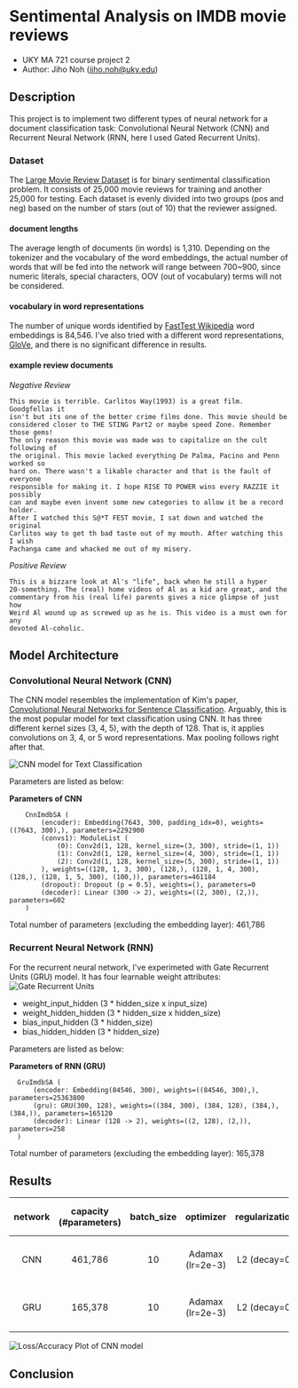 # Sentimental Analysis on IMDB movie reviews

* UKY MA 721 course project 2
* Author: Jiho Noh (jiho.noh@uky.edu)

## Description
This project is to implement two different types of neural network for 
a document classification task: Convolutional Neural Network (CNN) and 
Recurrent Neural Network (RNN, here I used Gated Recurrent Units).

### Dataset
The [Large Movie Review Dataset](http://ai.stanford.edu/~amaas/data/sentiment/) 
is for binary sentimental classification problem. It consists of 25,000 movie
reviews for training and another 25,000 for testing. Each dataset is evenly 
divided into two groups (pos and neg) based on the number of stars (out of 10)
that the reviewer assigned. 

#### document lengths
The average length of documents (in words) is 1,310. Depending on the 
tokenizer and the vocabulary of the word embeddings, the actual number of 
words that will be fed into the network will range between 700~900, since 
numeric literals, special characters, OOV (out of vocabulary) terms will not
be considered.  

#### vocabulary in word representations
The number of unique words identified by [FastTest Wikipedia](http://bit.ly/2Bs7zqh) word embeddings is 84,546. I've also tried with a different word representations, [GloVe](https://nlp.stanford.edu/projects/glove/), and there is no significant difference in results.

#### example review documents
*Negative Review*  
  
    This movie is terrible. Carlitos Way(1993) is a great film. Goodgfellas it 
    isn't but its one of the better crime films done. This movie should be 
    considered closer to THE STING Part2 or maybe speed Zone. Remember those gems! 
    The only reason this movie was made was to capitalize on the cult following of 
    the original. This movie lacked everything De Palma, Pacino and Penn worked so 
    hard on. There wasn't a likable character and that is the fault of everyone 
    responsible for making it. I hope RISE TO POWER wins every RAZZIE it possibly 
    can and maybe even invent some new categories to allow it be a record holder. 
    After I watched this S@*T FEST movie, I sat down and watched the original 
    Carlitos way to get th bad taste out of my mouth. After watching this I wish 
    Pachanga came and whacked me out of my misery.
    
*Positive Review*  

    This is a bizzare look at Al's "life", back when he still a hyper 
    20-something. The (real) home videos of Al as a kid are great, and the 
    commentary from his (real life) parents gives a nice glimpse of just how 
    Weird Al wound up as screwed up as he is. This video is a must own for any 
    devoted Al-coholic.
    

## Model Architecture

### Convolutional Neural Network (CNN)
The CNN model resembles the implementation of Kim's paper, [Convolutional Neural Networks for Sentence Classification](https://arxiv.org/abs/1408.5882). Arguably, this is the most popular model for text classification using CNN. It has three different kernel sizes (3, 4, 5), with the depth of 128. That is, it applies convolutions on 3, 4, or 5 word representations. Max pooling follows right after that. 

![CNN model for Text Classification](http://bit.ly/2BqB7Vg)

Parameters are listed as below:


**Parameters of CNN**

```
	CnnImdbSA (
		(encoder): Embedding(7643, 300, padding_idx=0), weights=((7643, 300),), parameters=2292900
		(convs1): ModuleList (
    		(0): Conv2d(1, 128, kernel_size=(3, 300), stride=(1, 1))
			(1): Conv2d(1, 128, kernel_size=(4, 300), stride=(1, 1))
			(2): Conv2d(1, 128, kernel_size=(5, 300), stride=(1, 1))
		), weights=((128, 1, 3, 300), (128,), (128, 1, 4, 300), (128,), (128, 1, 5, 300), (100,)), parameters=461184
		(dropout): Dropout (p = 0.5), weights=(), parameters=0
		(decoder): Linear (300 -> 2), weights=((2, 300), (2,)), parameters=602
	)
```
Total number of parameters (excluding the embedding layer): 461,786

### Recurrent Neural Network (RNN)
For the recurrent neural network, I've experimeted with Gate Recurrent Units (GRU) model. It has four learnable weight attributes:
![Gate Recurrent Units](http://bit.ly/2Brzerj)

- weight\_input\_hidden (3 * hidden\_size x input\_size)
- weight\_hidden\_hidden (3 * hidden\_size x hidden\_size)
- bias\_input\_hidden (3 * hidden\_size)
- bias\_hidden\_hidden (3 * hidden\_size)

Parameters are listed as below:

**Parameters of RNN (GRU)**  

```
  GruImdbSA (
      (encoder: Embedding(84546, 300), weights=((84546, 300),), parameters=25363800
      (gru): GRU(300, 128), weights=((384, 300), (384, 128), (384,), (384,)), parameters=165120
      (decoder): Linear (128 -> 2), weights=((2, 128), (2,)), parameters=258
  )
```

Total number of parameters (excluding the embedding layer): 165,378

## Results

| network | capacity (#parameters) | batch\_size | optimizer | regularization | accuracy (vl/ts) | best ratio (acc. to computation) | best accuracy (vl/ts) |
|:--------:|:---------------------------------:|:----------:|:--------:|:--------------:|:--------:|:--------------------:|:-------------:|
| CNN | 461,786 | 10 | Adamax (lr=2e-3) | L2 (decay=0) | 0.867 / 0.889 | 0.224 (1 epoch) | 1.000 / 0.999 (48 epochs) |
| GRU | 165,378 | 10 | Adamax (lr=2e-3) | L2 (decay=0) | 0.867 / 0.889 | 0.224 (1 epoch) | 1.000 / 0.999 (48 epochs) |

![Loss/Accuracy Plot of CNN model](17-ma721_IMDB_CNN_GRU/log/plot-cnn-1330.png "Loss/Accuracy Plots of CNN model")

## Conclusion


